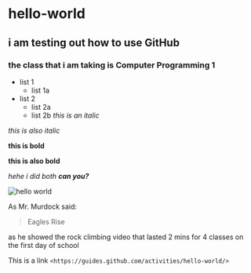 # hello-world
## i am testing out how to use GitHub
### the class that i am taking is Computer Programming 1
* list 1
  * list 1a
* list 2 
  * list 2a
  * list 2b
*this is an italic*

_this is also italic_

**this is bold**

__this is also bold__

_hehe i did *both* **can you?**_

![hello world](https://raw.githubusercontent.com/alanpham31/hello-world/master/external-content.duckduckgo.com.jpg)

As Mr. Murdock said:
> Eagles Rise

as he showed the rock climbing video that lasted 2 mins for 4 classes on the first day of school

This is a link `<https://guides.github.com/activities/hello-world/>`
